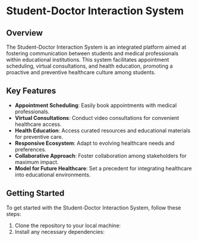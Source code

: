 # Student-Doctor Interaction System

## Overview

The Student-Doctor Interaction System is an integrated platform aimed at fostering communication between students and medical professionals within educational institutions. This system facilitates appointment scheduling, virtual consultations, and health education, promoting a proactive and preventive healthcare culture among students.

## Key Features

- **Appointment Scheduling**: Easily book appointments with medical professionals.
- **Virtual Consultations**: Conduct video consultations for convenient healthcare access.
- **Health Education**: Access curated resources and educational materials for preventive care.
- **Responsive Ecosystem**: Adapt to evolving healthcare needs and preferences.
- **Collaborative Approach**: Foster collaboration among stakeholders for maximum impact.
- **Model for Future Healthcare**: Set a precedent for integrating healthcare into educational environments.

## Getting Started

To get started with the Student-Doctor Interaction System, follow these steps:

1. Clone the repository to your local machine:
2. Install any necessary dependencies:
